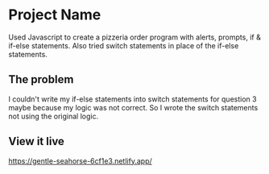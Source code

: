 # Project Name

Used Javascript to create a pizzeria order program with alerts, prompts, if & if-else statements. Also tried switch statements in place of the if-else statements.
## The problem

I couldn't write my if-else statements into switch statements for question 3 maybe because my logic was not correct. So I wrote the switch statements not using the original logic.

## View it live

https://gentle-seahorse-6cf1e3.netlify.app/